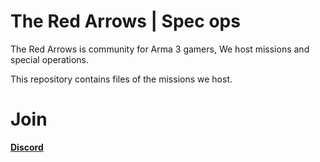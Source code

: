 # The Red Arrows | Spec ops 

The Red Arrows is community for Arma 3 gamers, We host missions and special operations.

This repository contains files of the missions we host. 

# Join 

<b><a href=" https://discord.gg/TXzcwJzs8f">Discord<a/><b>